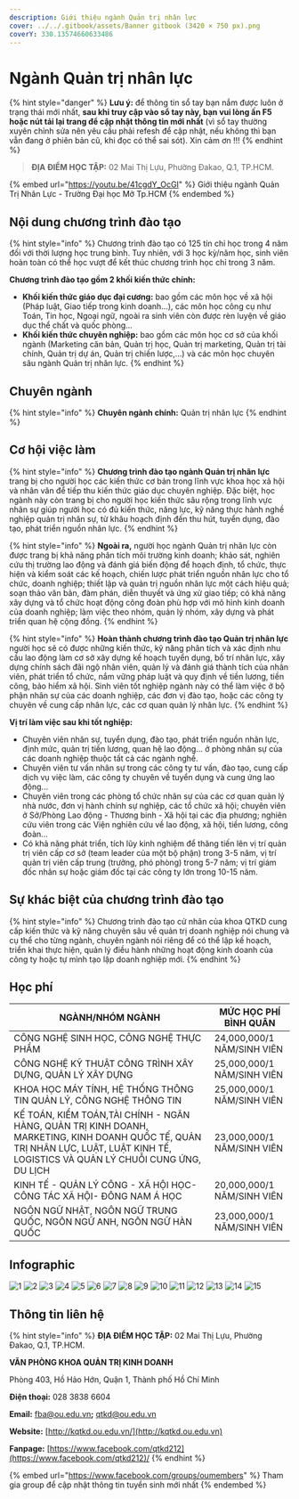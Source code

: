 ```yaml
---
description: Giới thiệu ngành Quản trị nhân lực
cover: ../../.gitbook/assets/Banner gitbook (3420 × 750 px).png
coverY: 330.13574660633486
---
```


# Ngành Quản trị nhân lực

{% hint style="danger" %}
**Lưu ý:** để thông tin sổ tay bạn nắm được luôn ở trạng thái mới nhất, **sau khi truy cập vào sổ tay này, bạn vui lòng ấn F5 hoặc nút tải lại trang để cập nhật thông tin mới nhất** (vì sổ tay thường xuyên chỉnh sửa nên yêu cầu phải refesh để cập nhật, nếu không thì bạn vẫn đang ở phiên bản cũ, khi đọc có thể sai sót). Xin cảm ơn !!!
{% endhint %}

> **ĐỊA ĐIỂM HỌC TẬP:** 02 Mai Thị Lựu, Phường Đakao, Q.1, TP.HCM.

{% embed url="https://youtu.be/41cgdY_OcGI" %}
Giới thiệu ngành Quản Trị Nhân Lực - Trường Đại học Mở Tp.HCM
{% endembed %}

## Nội dung chương trình đào tạo

{% hint style="info" %}
Chương trình đào tạo có 125 tín chỉ học trong 4 năm đối với thời lượng học trung bình. Tuy nhiên, với 3 học kỳ/năm học, sinh viên hoàn toàn có thể học vượt để kết thúc chương trình học chỉ trong 3 năm.

**Chương trình đào tạo gồm 2 khối kiến thức chính:**

* **Khối kiến thức giáo dục đại cương:** bao gồm các môn học về xã hội (Pháp luật, Giao tiếp trong kinh doanh…), các môn học công cụ như Toán, Tin học, Ngoại ngữ, ngoài ra sinh viên còn được rèn luyện về giáo dục thể chất và quốc phòng…
* **Khối kiến thức chuyên nghiệp:** bao gồm các môn học cơ sở của khối ngành (Marketing căn bản, Quản trị học, Quản trị marketing, Quản trị tài chính, Quản trị dự án, Quản trị chiến lược,…) và các môn học chuyên sâu ngành Quản trị nhân lực.
{% endhint %}

## Chuyên ngành

{% hint style="info" %}
**Chuyên ngành chính:** Quản trị nhân lực
{% endhint %}

## Cơ hội việc làm

{% hint style="info" %}
**Chương trình đào tạo ngành Quản trị nhân lực** trang bị cho người học các kiến thức cơ bản trong lĩnh vực khoa học xã hội và nhân văn để tiếp thu kiến thức giáo dục chuyên nghiệp. Đặc biệt, học ngành này còn trang bị cho người học kiến thức sâu rộng trong lĩnh vực nhân sự giúp người học có đủ kiến thức, năng lực, kỹ năng thực hành nghề nghiệp quản trị nhân sự, từ khâu hoạch định đến thu hút, tuyển dụng, đào tạo, phát triển nguồn nhân lực.
{% endhint %}

{% hint style="info" %}
**Ngoài ra,** người học ngành Quản trị nhân lực còn được trang bị khả năng phân tích môi trường kinh doanh; khảo sát, nghiên cứu thị trường lao động và đánh giá biến động để hoạch định, tổ chức, thực hiện và kiểm soát các kế hoạch, chiến lược phát triển nguồn nhân lực cho tổ chức, doanh nghiệp; thiết lập và quản trị nguồn nhân lực một cách hiệu quả; soạn thảo văn bản, đàm phán, diễn thuyết và ứng xử giao tiếp; có khả năng xây dựng và tổ chức hoạt động công đoàn phù hợp với mô hình kinh doanh của doanh nghiệp; làm việc theo nhóm, quản lý nhóm, xây dựng và phát triển quan hệ cộng đồng.
{% endhint %}

{% hint style="info" %}
**Hoàn thành chương trình đào tạo Quản trị nhân lực** người học sẽ có được những kiến thức, kỹ năng phân tích và xác định nhu cầu lao động làm cơ sở xây dựng kế hoạch tuyển dụng, bố trí nhân lực, xây dựng chính sách đãi ngộ nhân viên, quản lý và đánh giá thành tích của nhân viên, phát triển tổ chức, nắm vững pháp luật và quy định về tiền lương, tiền công, bảo hiểm xã hội. Sinh viên tốt nghiệp ngành này có thể làm việc ở bộ phận nhân sự của các doanh nghiệp, các đơn vị đào tạo, hoặc các công ty chuyên về cung cấp nhân lực, các cơ quan quản lý nhân lực.
{% endhint %}

**Vị trí làm việc sau khi tốt nghiệp:**

* Chuyên viên nhân sự, tuyển dụng, đào tạo, phát triển nguồn nhân lực, định mức, quản trị tiền lương, quan hệ lao động… ở phòng nhân sự của các doanh nghiệp thuộc tất cả các ngành nghề.
* Chuyên viên tư vấn nhân sự trong các công ty tư vấn, đào tạo, cung cấp dịch vụ việc làm, các công ty chuyên về tuyển dụng và cung ứng lao động...
* Chuyên viên trong các phòng tổ chức nhân sự của các cơ quan quản lý nhà nước, đơn vị hành chính sự nghiệp, các tổ chức xã hội; chuyên viên ở Sở/Phòng Lao động - Thương binh - Xã hội tại các địa phương; nghiên cứu viên trong các Viện nghiên cứu về lao động, xã hội, tiền lương, công đoàn…
* Có khả năng phát triển, tích lũy kinh nghiệm để thăng tiến lên vị trí quản trị viên cấp cơ sở (team leader của một bộ phận) trong 3-5 năm, vị trí quản trị viên cấp trung (trưởng, phó phòng) trong 5-7 năm; vị trí giám đốc nhân sự hoặc giám đốc tại các công ty lớn trong 10-15 năm.

## Sự khác biệt của chương trình đào tạo

{% hint style="info" %}
Chương trình đào tạo cử nhân của khoa QTKD cung cấp kiến thức và kỹ năng chuyên sâu về quản trị doanh nghiệp nói chung và cụ thể cho từng ngành, chuyên ngành nói riêng để có thể lập kế hoạch, triển khai thực hiện, quản lý điều hành những hoạt động kinh doanh của công ty hoặc tự mình tạo lập doanh nghiệp mới.
{% endhint %}

## Học phí

| NGÀNH/NHÓM NGÀNH                                                                                                                                                                  | MỨC HỌC PHÍ BÌNH QUÂN      |
| --------------------------------------------------------------------------------------------------------------------------------------------------------------------------------- | -------------------------- |
| CÔNG NGHỆ SINH HỌC, CÔNG NGHỆ THỰC PHẨM                                                                                                                                           | 24,000,000/1 NĂM/SINH VIÊN |
| CÔNG NGHỆ KỸ THUẬT CÔNG TRÌNH XÂY DỰNG, QUẢN LÝ XÂY DỰNG                                                                                                                          | 25,000,000/1 NĂM/SINH VIÊN |
| KHOA HỌC MÁY TÍNH, HỆ THỐNG THÔNG TIN QUẢN LÝ, CÔNG NGHỆ THÔNG TIN                                                                                                                | 25,000,000/1 NĂM/SINH VIÊN |
| KẾ TOÁN, KIỂM TOÁN,TÀI CHÍNH - NGÂN HÀNG, QUẢN TRỊ KINH DOANH, MARKETING, KINH DOANH QUỐC TẾ, QUẢN TRỊ NHÂN LỰC, LUẬT, LUẬT KINH TẾ, LOGISTICS VÀ QUẢN LÝ CHUỖI CUNG ỨNG, DU LỊCH | 23,000,000/1 NĂM/SINH VIÊN |
| KINH TẾ - QUẢN LÝ CÔNG - XÃ HỘI HỌC- CÔNG TÁC XÃ HỘI- ĐÔNG NAM Á HỌC                                                                                                              | 20,000,000/1 NĂM/SINH VIÊN |
| NGÔN NGỮ NHẬT, NGÔN NGỮ TRUNG QUỐC, NGÔN NGỮ ANH, NGÔN NGỮ HÀN QUỐC                                                                                                               | 23,000,000/1 NĂM/SINH VIÊN |

## Infographic

![1](<../../.gitbook/assets/1 - tiêu đề (7) (1).png>) ![2](<../../.gitbook/assets/2 - giới thiệu chung.png>) ![3](<../../.gitbook/assets/3 - Ngành & việc làm (3).png>) ![4](<../../.gitbook/assets/4 - NGÀNH QUẢN TRỊ NHÂN LỰC 1.png>) ![5](<../../.gitbook/assets/5 - NGÀNH QUẢN TRỊ NHÂN LỰC 2.png>) ![6](<../../.gitbook/assets/6 - NGÀNH QUẢN TRỊ NHÂN LỰC 3.png>) ![7](<../../.gitbook/assets/7 - NGÀNH QUẢN TRỊ NHÂN LỰC 4.png>) ![8](<../../.gitbook/assets/8 - Mục tiêu đào tạo.png>) ![9](<../../.gitbook/assets/8 - NGÀNH QUẢN TRỊ NHÂN LỰC 5.png>) ![10](<../../.gitbook/assets/10 - MỤC TIÊU ĐÀO TẠO.png>) ![11](<../../.gitbook/assets/11 - NỘI DUNG CHƯƠNG TRÌNH ĐÀO TẠO.png>) ![12](<../../.gitbook/assets/12 - NỘI DUNG CHƯƠNG TRÌNH ĐÀO TẠO.png>) ![13](<../../.gitbook/assets/14 - học phí (1).png>) ![14](<../../.gitbook/assets/15 - học phí.png>) ![15](<../../.gitbook/assets/16 - thông tin khác.png>)

## Thông tin liên hệ

{% hint style="info" %}
**ĐỊA ĐIỂM HỌC TẬP:** 02 Mai Thị Lựu, Phường Đakao, Q.1, TP.HCM.

**VĂN PHÒNG KHOA QUẢN TRỊ KINH DOANH**

Phòng 403, Hồ Hảo Hớn, Quận 1, Thành phố Hồ Chí Minh

**Điện thoại:** 028 3838 6604

**Email:** [fba@ou.edu.vn](mailto:fba@ou.edu.vn)**;** qtkd@ou.edu.vn

**Website:** [http://kqtkd.ou.edu.vn/](http://kqtkd.ou.edu.vn)

**Fanpage:** [https://www.facebook.com/qtkd212](https://www.facebook.com/qtkd212)/
{% endhint %}

{% embed url="https://www.facebook.com/groups/oumembers" %}
Tham gia group để cập nhật thông tin tuyển sinh mới nhất
{% endembed %}
